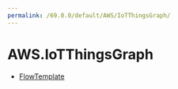 ```yaml
---
permalink: /69.0.0/default/AWS/IoTThingsGraph/
---
```


# AWS.IoTThingsGraph



* [FlowTemplate](FlowTemplate.md)